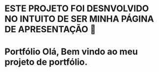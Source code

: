 # ESTE PROJETO FOI DESNVOLVIDO NO INTUITO DE SER MINHA PÁGINA DE APRESENTAÇÃO 💯




# Portfólio Olá, Bem vindo ao meu projeto de portfólio.
